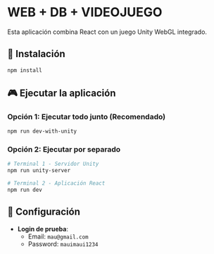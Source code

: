 # WEB + DB + VIDEOJUEGO
Esta aplicación combina React con un juego Unity WebGL integrado.

## 🚀 Instalación

```bash
npm install
```

## 🎮 Ejecutar la aplicación

### Opción 1: Ejecutar todo junto (Recomendado)
```bash
npm run dev-with-unity
```

### Opción 2: Ejecutar por separado
```bash
# Terminal 1 - Servidor Unity
npm run unity-server

# Terminal 2 - Aplicación React
npm run dev
```

## 🔧 Configuración
- **Login de prueba**: 
  - Email: `mau@gmail.com`
  - Password: `mauimaui1234`
